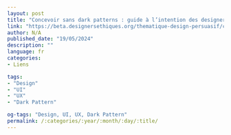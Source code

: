 ```yaml
---
layout: post
title: "Concevoir sans dark patterns : guide à l’intention des designers"
link: "https://beta.designersethiques.org/thematique-design-persuasif/concevoir-sans-dark-patterns"
author: N/A
published_date: "19/05/2024"
description: ""
language: fr
categories:
- Liens

tags:
- "Design"
- "UI"
- "UX"
- "Dark Pattern"

og-tags: "Design, UI, UX, Dark Pattern"
permalink: /:categories/:year/:month/:day/:title/
---
```

